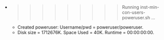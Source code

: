 * >>>>>>>>> Running inst-min-con-users-poweruser.sh ...
  * Created poweruser: Username/pwd = poweruser/poweruser.
  * Disk size = 1712676K. Space Used = 40K. Runtime = 00:00:00:00.
